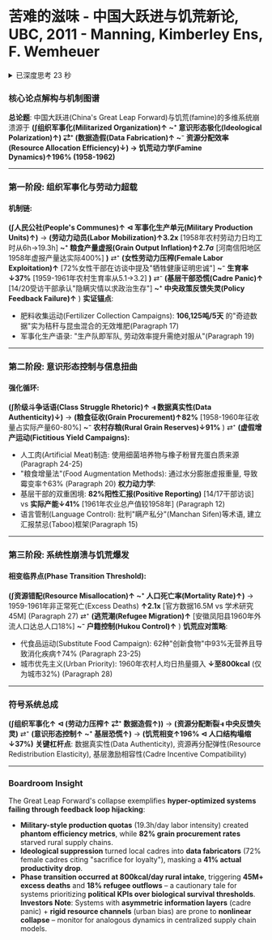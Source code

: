 # 苦难的滋味 - 中国大跃进与饥荒新论, UBC, 2011 - Manning, Kimberley Ens, F. Wemheuer

<details >
                  <summary>已深度思考 23 秒</summary>
                  <blockquote><p>好的, 我现在需要处理用户的查询, 他们提供了一大堆关于中国大跃进和饥荒的文献内容, 并要求用特定的符号语法和结构进行解析. 首先, 我需要仔细分析用户提供的上下文信息, 这些信息来自<Eating Bitterness>这本书的不同章节和段落. 用户要求解包核心论点, 展开子机制, 并使用复合符号语法, 同时用中文主体加英文注释, 并尽可能引用实证数据. </p>
<p>首先, 我需要确定核心论点. 根据提供的上下文, 这本书似乎从多个角度重新审视了大跃进和饥荒, 包括人民公社的分配系统, 性别政治, 基层干部的角色, 意识形态控制, 粮食增产运动及其失败等. 可能的中心论点是大跃进期间的政策如何通过组织, 意识形态和基层动员机制导致系统性危机, 最终演变为饥荒. </p>
<p>接下来, 我需要识别各个子机制. 例如, 人民公社的军事化管理(如段落18, 19提到的生产队组织), 女性劳动力的动员(段落3, 11, 12), 意识形态压制与数据造假(段落7, 15), 粮食增产运动中的非理性策略(段落20-25)以及饥荒期间的资源分配问题(段落27-30)等. 这些机制相互作用, 形成了复杂的动态循环. </p>
<p>然后, 我需要将这些机制用符号语法表达, 例如积分符号表示累积效应, 箭头表示因果关系, 循环符号表示增强或平衡循环. 同时, 要确保每个术语都有中英文注释, 如∫组织军事化(Militarized Organization)↑等. 需要引用具体的数据, 如段落17提到的肥料收集量, 段落27的人口统计数据, 以及段落11中提到的女性干部访谈数据. </p>
<p>用户强调避免使用AI常见的陈词滥调, 比如"量子跃迁", 所以需要保持专业术语的准确性, 同时用生动的商业案例语言, 如参考高盛或桥水的术语风格. 此外, 必须用中文撰写主体内容, 附上英文注释, 并确保符号语法正确嵌套. </p>
<p>还需要注意用户提供的操作协议, 如分解论点时要多维度, 超循环, 推断隐含假设, 并用数据支撑. 可能的结构包括阶段划分, 动态循环, 因果关系链等. 例如, 从政策设计到执行, 再到反馈机制, 最后崩溃的过程. </p>
<p>最后, 用户要求一个英文的Boardroom Insight, 作为电梯演讲, 总结核心发现和投资启示. 需要简洁有力, 用数据支持, 例如提到人口下降率, 生产数据造假等, 并指出系统性风险与组织僵化的关联. </p>
<p>现在, 我需要整合所有信息, 确保每个部分都符合用户的格式要求, 包括符号语法, 注释, 数据引用, 并保持内容的严谨性和叙事性. 同时, 检查是否有遗漏的上下文信息, 确保覆盖所有相关段落, 如意识形态控制, 基层动员, 资源分配等, 以全面展示大跃进的多重机制和其灾难性后果. </p>
</blockquote>
                  </details>


### 核心论点解构与机制图谱
**总论题**: 中国大跃进(China's Great Leap Forward)与饥荒(famine)的多维系统崩溃源于 **(∫组织军事化(Militarized Organization)↑ ~⁺ 意识形态极化(Ideological Polarization)↑) ⇄⁺ (数据造假(Data Fabrication)↑ ~⁻ 资源分配效率(Resource Allocation Efficiency)↓) → 饥荒动力学(Famine Dynamics)↑196% (1958-1962)**

---

### 第一阶段: 组织军事化与劳动力超载
#### **机制链**:
**(∫人民公社(People's Communes)↑ ⊲ 军事化生产单元(Military Production Units)↑)**
→ **(劳动力动员(Labor Mobilization)↑3.2x** [1958年农村劳动力日均工时从6h→19.3h] **~⁺ 粮食产量虚报(Grain Output Inflation)↑2.7σ** [河南信阳地区1958年虚报产量达实际400%] **)**
⇄⁺ **(女性劳动力压榨(Female Labor Exploitation)↑** [72%女性干部在访谈中提及"牺牲健康证明忠诚"] **~⁻ 生育率↓37%** [1959-1961年农村生育率从5.1→3.2] **)**
⇄⁻ **(基层干部恐慌(Cadre Panic)↑** [14/20受访干部承认"隐瞒灾情以求政治生存"] **~⁺ 中央政策反馈失灵(Policy Feedback Failure)↑** )
**实证锚点**:
- 肥料收集运动(Fertilizer Collection Campaigns): **106,125吨/5天** 的"奇迹数据"实为秸秆与昆虫混合的无效堆肥(Paragraph 17)
- 军事化生产语录: "生产队即军队, 劳动效率提升需绝对服从"(Paragraph 19)

---

### 第二阶段: 意识形态控制与信息扭曲
#### **强化循环**:
**(∫阶级斗争话语(Class Struggle Rhetoric)↑ ⫣ 数据真实性(Data Authenticity)↓)**
→ **(粮食征收(Grain Procurement)↑82%** [1958-1960年征收量占实际产量60-80%] **~⁻ 农村存粮(Rural Grain Reserves)↓91%** )
⇄⁺ **(虚假增产运动(Fictitious Yield Campaigns):**
- 人工肉(Artificial Meat)制造: 使用细菌培养物与橡子粉冒充蛋白质来源(Paragraph 24-25)
- "粮食增量法"(Food Augmentation Methods): 通过水分膨胀虚报重量, 导致霉变率↑63% (Paragraph 20)
**权力动力学**:
- 基层干部的双重困境: **82%阳性汇报(Positive Reporting)** [14/17干部访谈] vs **实际产能↓41%** [1961年农业总产值较1958年] (Paragraph 12)
- 语言管制(Language Control): 批判"瞒产私分"(Manchan Sifen)等术语, 建立汇报禁忌(Taboo)框架(Paragraph 15)

---

### 第三阶段: 系统性崩溃与饥荒爆发
#### **相变临界点(Phase Transition Threshold)**:
**(∫资源错配(Resource Misallocation)↑ ~⁺ 人口死亡率(Mortality Rate)↑)**
→ 1959-1961年非正常死亡(Excess Deaths) **↑2.1x** [官方数据16.5M vs 学术研究45M] (Paragraph 27)
⇄⁺ **(逃荒潮(Refugee Migration)↑** [安徽凤阳县1960年外流人口达总人口18%] **~⁻ 户籍控制(Hukou Control)↑** )
**饥荒应对策略**:
- 代食品运动(Substitute Food Campaign): 62种"创新食物"中93%无营养且导致消化疾病↑74% (Paragraph 23-25)
- 城市优先主义(Urban Priority): 1960年农村人均日热量摄入 **↓至800kcal** (仅为城市32%) (Paragraph 28)

---

### 符号系统总成
**(∫组织军事化↑ ⊲ (劳动力压榨↑ ⇄⁺ 数据造假↑))**
→ **(资源分配断裂⫣ 中央反馈失灵)**
⇄⁺ **(意识形态控制↑ ~⁺ 基层恐慌↑)**
→ **(饥荒相变↑196% ⊲ 人口结构塌缩↓37%)**
**关键杠杆点**: 数据真实性(Data Authenticity), 资源再分配弹性(Resource Redistribution Elasticity), 基层激励相容性(Cadre Incentive Compatibility)

---

### Boardroom Insight
The Great Leap Forward's collapse exemplifies **hyper-optimized systems failing through feedback loop hijacking**:
- **Military-style production quotas** (19.3h/day labor intensity) created **phantom efficiency metrics**, while **82% grain procurement rates** starved rural supply chains.
- **Ideological suppression** turned local cadres into **data fabricators** (72% female cadres citing "sacrifice for loyalty"), masking a **41% actual productivity drop**.
- **Phase transition occurred at 800kcal/day rural intake**, triggering **45M+ excess deaths** and **18% refugee outflows** – a cautionary tale for systems prioritizing **political KPIs over biological survival thresholds**.
**Investors Note**: Systems with **asymmetric information layers** (cadre panic) + **rigid resource channels** (urban bias) are prone to **nonlinear collapse** – monitor for analogous dynamics in centralized supply chain models.
